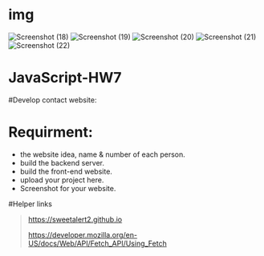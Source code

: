 # img
![Screenshot (18)](https://user-images.githubusercontent.com/56152970/188508025-03054c4f-2539-4ef7-a15d-fec2c0221637.png)
![Screenshot (19)](https://user-images.githubusercontent.com/56152970/188508031-deac0a3f-45a7-4028-894b-b421063f96ce.png)
![Screenshot (20)](https://user-images.githubusercontent.com/56152970/188508035-9bd3bb86-03d1-4eb9-8ccb-611cec92b633.png)
![Screenshot (21)](https://user-images.githubusercontent.com/56152970/188508037-cb46a329-f292-42d1-b9f7-92b3298b9151.png)
![Screenshot (22)](https://user-images.githubusercontent.com/56152970/188508044-57009223-e71d-4c76-ad26-1977f936b692.png)

# JavaScript-HW7

#Develop contact website:

# Requirment:
 * the website idea, name & number of each person.
 * build the backend server.
 * build the front-end website.
 * upload your project here.
 * Screenshot for your website.

#Helper links 
> https://sweetalert2.github.io
> 
> https://developer.mozilla.org/en-US/docs/Web/API/Fetch_API/Using_Fetch

